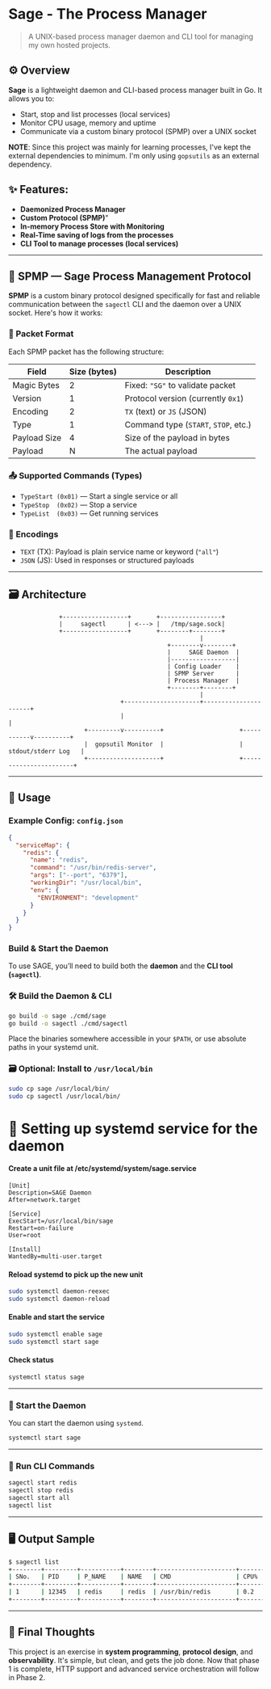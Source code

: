# Sage - The Process Manager
> A UNIX-based process manager daemon and CLI tool for managing my own hosted projects.

## ⚙️ Overview

**Sage** is a lightweight daemon and CLI-based process manager built in Go. It allows you to:

- Start, stop and list processes (local services)
- Monitor CPU usage, memory and uptime
- Communicate via a custom binary protocol (SPMP) over a UNIX socket

**NOTE**: Since this project was mainly for learning processes, I've kept the external dependencies to minimum. I'm only using `gopsutils` as an external dependency.

## ✨ Features:
- **Daemonized Process Manager**
- **Custom Protocol (SPMP)**"
- **In-memory Process Store with Monitoring**
- **Real-Time saving of logs from the processes**
- **CLI Tool to manage processes (local services)**

---

## 📡 SPMP — Sage Process Management Protocol

**SPMP** is a custom binary protocol designed specifically for fast and reliable communication between the `sagectl` CLI and the daemon over a UNIX socket. Here's how it works:

### 🔧 Packet Format
Each SPMP packet has the following structure:

| Field          | Size (bytes) | Description                           |
|----------------|--------------|---------------------------------------|
| Magic Bytes    | 2            | Fixed: `"SG"` to validate packet      |
| Version        | 1            | Protocol version (currently `0x1`)    |
| Encoding       | 2            | `TX` (text) or `JS` (JSON)            |
| Type           | 1            | Command type (`START`, `STOP`, etc.)  |
| Payload Size   | 4            | Size of the payload in bytes          |
| Payload        | N            | The actual payload                    |

### 📤 Supported Commands (Types)

- `TypeStart (0x01)` — Start a single service or all
- `TypeStop  (0x02)` — Stop a service
- `TypeList  (0x03)` — Get running services

### 🧬 Encodings

- `TEXT` (TX): Payload is plain service name or keyword (`"all"`)
- `JSON` (JS): Used in responses or structured payloads

---

## 🗃️ Architecture
```
              +------------------+       +-----------------+
              |     sagectl      | <---> |   /tmp/sage.sock|
              +------------------+       +--------+--------+
                                                     |
                                            +--------v--------+
                                            |     SAGE Daemon  |
                                            |------------------|
                                            | Config Loader    |
                                            | SPMP Server      |
                                            | Process Manager  |
                                            +--------+--------+
                                                     |
                               +---------------------+----------------------+
                               |                                            |
                     +---------v----------+                     +-----------v----------+
                     |  gopsutil Monitor  |                     |   stdout/stderr Log   |
                     +--------------------+                     +-----------------------+
```

---

## 🚀 Usage

### Example Config: `config.json`
```json
{
  "serviceMap": {
    "redis": {
      "name": "redis",
      "command": "/usr/bin/redis-server",
      "args": ["--port", "6379"],
      "workingDir": "/usr/local/bin",
      "env": {
        "ENVIRONMENT": "development"
      }
    }
  }
}
```

### Build & Start the Daemon

To use SAGE, you’ll need to build both the **daemon** and the **CLI tool (`sagectl`)**.
### 🛠️ Build the Daemon & CLI

```bash
go build -o sage ./cmd/sage
go build -o sagectl ./cmd/sagectl
```

Place the binaries somewhere accessible in your `$PATH`, or use absolute paths in your systemd unit.

### 🗃️ Optional: Install to `/usr/local/bin`

```bash
sudo cp sage /usr/local/bin/
sudo cp sagectl /usr/local/bin/
```

# 🔧 Setting up systemd service for the daemon
#### Create a unit file at /etc/systemd/system/sage.service
```sudo tee /etc/systemd/system/sage.service > /dev/null <<EOF
[Unit]
Description=SAGE Daemon
After=network.target

[Service]
ExecStart=/usr/local/bin/sage
Restart=on-failure
User=root

[Install]
WantedBy=multi-user.target
```

#### Reload systemd to pick up the new unit
```bash
sudo systemctl daemon-reexec
sudo systemctl daemon-reload
```

#### Enable and start the service
```bash
sudo systemctl enable sage
sudo systemctl start sage
```

#### Check status
```bash
systemctl status sage
```

---

### 🚀 Start the Daemon

You can start the daemon using `systemd`.

```bash
systemctl start sage
```

---

### 🧪 Run CLI Commands

```bash
sagectl start redis
sagectl stop redis
sagectl start all
sagectl list
```

---

## 🖥️ Output Sample

```bash
$ sagectl list
+--------+---------+-----------+--------+----------------------+---------+--------+
| SNo.   | PID     | P_NAME    | NAME   | CMD                  | CPU%    | MEM%   |
+--------+---------+-----------+--------+----------------------+---------+--------+
| 1      | 12345   | redis     | redis  | /usr/bin/redis       | 0.2     | 1.1    |
+--------+---------+-----------+--------+----------------------+---------+--------+
```

---

## 💬 Final Thoughts

This project is an exercise in **system programming**, **protocol design**, and **observability**. It's simple, but clean, and gets the job done.
Now that phase 1 is complete, HTTP support and advanced service orchestration will follow in Phase 2.
